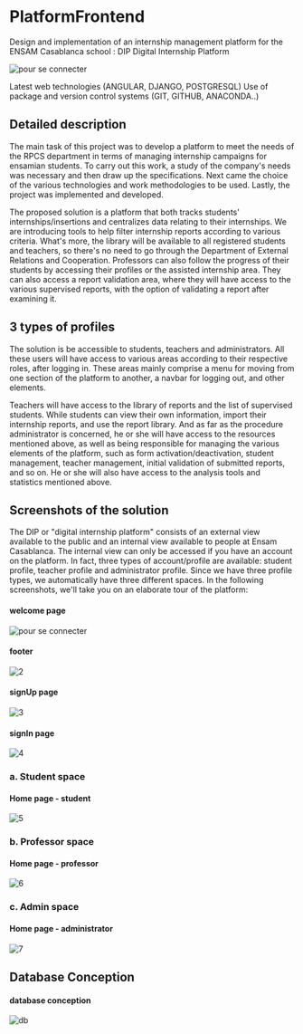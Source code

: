 # PlatformFrontend

Design and implementation of an internship management platform for the ENSAM
Casablanca school : DIP Digital Internship Platform

![pour se connecter](https://github.com/LotfiFirdaouss/platform-frontend/assets/74172827/d2f85a4a-c76f-4003-966e-e8763c5cc345)


Latest web technologies (ANGULAR, DJANGO, POSTGRESQL)
Use of package and version control systems (GIT, GITHUB, ANACONDA..)



## Detailed description
The main task of this project was to develop a platform to meet the needs of the RPCS department in terms of managing internship campaigns for ensamian students. 
To carry out this work, a study of the company's needs was necessary and then draw up the specifications. Next came the choice of the various technologies and work methodologies to be used. Lastly, the project was implemented and developed.

The proposed solution is a platform that both tracks students' internships/insertions and centralizes data relating to their internships. We are introducing tools to help filter internship reports according to various criteria. What's more, the library will be available to all registered students and teachers, so there's no need to go through the Department of External Relations and Cooperation. Professors can also follow the progress of their students by accessing their profiles or the assisted internship area. They can also access a report validation area, where they will have access to the various supervised reports, with the option of validating a report after examining it.

## 3 types of profiles

The solution is be accessible to students, teachers and administrators. All these users will have access to various areas according to their respective roles, after logging in. These areas mainly comprise a menu for moving from one section of the platform to another, a navbar for logging out, and other elements. 

Teachers will have access to the library of reports and the list of supervised students. While students can view their own information, import their internship reports, and use the report library. And as far as the procedure administrator is concerned, he or she will have access to the resources mentioned above, as well as being responsible for managing the various elements of the platform, such as form activation/deactivation, student management, teacher management, initial validation of submitted reports, and so on. He or she will also have access to the analysis tools and statistics mentioned above. 

## Screenshots of the solution

The DIP or "digital internship platform" consists of an external view available to the public and an internal view available to people at Ensam Casablanca. The internal view can only be accessed if you have an account on the platform. In fact, three types of account/profile are available: student profile, teacher profile and administrator profile. Since we have three profile types, we automatically have three different spaces. In the following screenshots, we'll take you on an elaborate tour of the platform:

#### welcome page
![pour se connecter](https://github.com/LotfiFirdaouss/platform-frontend/assets/74172827/15aec232-9af9-48bf-bd84-b93afb1addb9)

#### footer
![2](https://github.com/LotfiFirdaouss/platform-frontend/assets/74172827/2d73a287-662a-4895-8ce0-02bcf253f7ab)

#### signUp page
![3](https://github.com/LotfiFirdaouss/platform-frontend/assets/74172827/64910c15-e512-4a8e-a13b-dc6f37b08587)

#### signIn page
![4](https://github.com/LotfiFirdaouss/platform-frontend/assets/74172827/a3354d03-694e-42b5-be4f-346a4598cbdf)


### a. Student space

#### Home page - student
![5](https://github.com/LotfiFirdaouss/platform-frontend/assets/74172827/e919b3ca-7f12-4fdd-b15d-fe7a434bab39)


### b. Professor space

#### Home page - professor
![6](https://github.com/LotfiFirdaouss/platform-frontend/assets/74172827/54816826-9bf8-41d4-a960-078ee82d5f21)

### c. Admin space

#### Home page - administrator
![7](https://github.com/LotfiFirdaouss/platform-frontend/assets/74172827/389b0a0b-1eaa-46ad-ac33-88d58eff1221)

## Database Conception

#### database conception
![db](https://github.com/LotfiFirdaouss/platform-frontend/assets/74172827/40b2e10f-71f8-43cf-83d5-0b20c970c228)


